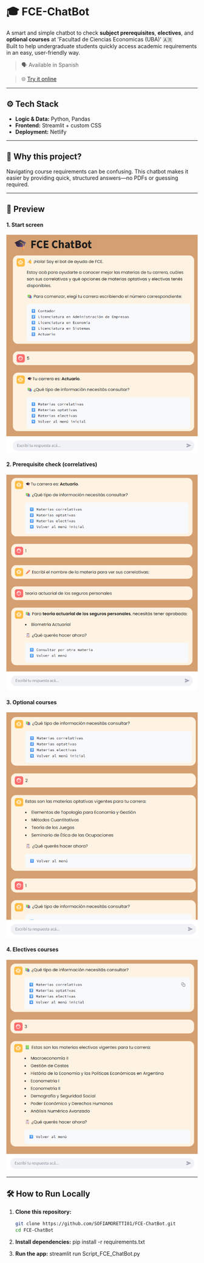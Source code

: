 # 🎓 FCE-ChatBot

A smart and simple chatbot to check **subject prerequisites**, **electives**, and **optional courses** at 'Facultad de Ciencias Economicas (UBA)' 🇦🇷  
Built to help undergraduate students quickly access academic requirements in an easy, user-friendly way.

> 🗣 Available in Spanish

> 🌐 [Try it online](https://fce-chatbot-x5xuy3ndv5h5dq6mq7oxtg.streamlit.app/)
---

## ⚙️ Tech Stack

- **Logic & Data:** Python, Pandas  
- **Frontend:** Streamlit + custom CSS  
- **Deployment:** Netlify  

---

## 🚀 Why this project?

Navigating course requirements can be confusing. This chatbot makes it easier by providing quick, structured answers—no PDFs or guessing required.

---

## 📸 Preview

#### 1. Start screen  
![Start screen](./Preview/FCE%20ChatBot%20-%201.png)

#### 2. Prerequisite check (correlatives)  
![Correlatives query](./Preview/FCE%20ChatBot%20-%202.png)

#### 3. Optional courses 
![Optional courses](./Preview/FCE%20ChatBot%20-%203.png)

#### 4. Electives courses 
![Electives](./Preview/FCE%20ChatBot%20-%204.png)

---

## 🛠️ How to Run Locally

1. **Clone this repository:**
   ```bash
   git clone https://github.com/SOFIAMORETTI01/FCE-ChatBot.git
   cd FCE-ChatBot
2. **Install dependencies:**
   pip install -r requirements.txt

3. **Run the app:**
   streamlit run Script_FCE_ChatBot.py




